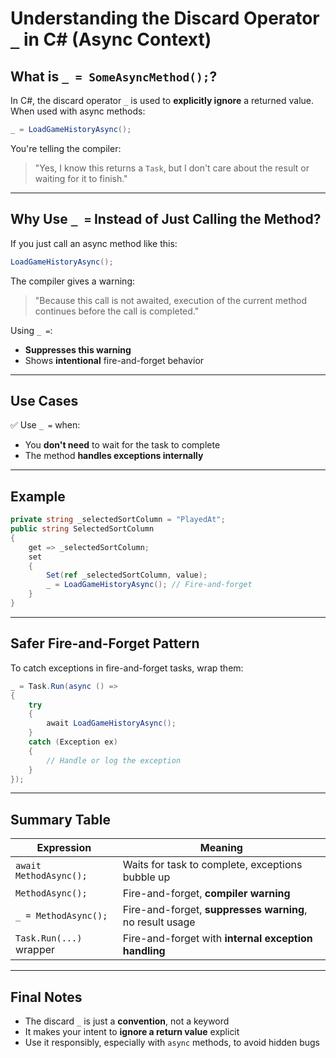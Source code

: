 
# Understanding the Discard Operator `_` in C# (Async Context)

## What is `_ = SomeAsyncMethod();`?

In C#, the discard operator `_` is used to **explicitly ignore** a returned value. When used with async methods:

```csharp
_ = LoadGameHistoryAsync();
```

You're telling the compiler:

> "Yes, I know this returns a `Task`, but I don't care about the result or waiting for it to finish."

---

## Why Use `_ =` Instead of Just Calling the Method?

If you just call an async method like this:

```csharp
LoadGameHistoryAsync();
```

The compiler gives a warning:

> "Because this call is not awaited, execution of the current method continues before the call is completed."

Using `_ =`:

- **Suppresses this warning**
- Shows **intentional** fire-and-forget behavior

---

## Use Cases

✅ Use `_ =` when:

- You **don't need** to wait for the task to complete
- The method **handles exceptions internally**

---

## Example

```csharp
private string _selectedSortColumn = "PlayedAt";
public string SelectedSortColumn
{
    get => _selectedSortColumn;
    set
    {
        Set(ref _selectedSortColumn, value);
        _ = LoadGameHistoryAsync(); // Fire-and-forget
    }
}
```

---

## Safer Fire-and-Forget Pattern

To catch exceptions in fire-and-forget tasks, wrap them:

```csharp
_ = Task.Run(async () =>
{
    try
    {
        await LoadGameHistoryAsync();
    }
    catch (Exception ex)
    {
        // Handle or log the exception
    }
});
```

---

## Summary Table

| Expression              | Meaning                                                  |
| ----------------------- | -------------------------------------------------------- |
| `await MethodAsync();`  | Waits for task to complete, exceptions bubble up         |
| `MethodAsync();`        | Fire-and-forget, **compiler warning**                    |
| `_ = MethodAsync();`    | Fire-and-forget, **suppresses warning**, no result usage |
| `Task.Run(...)` wrapper | Fire-and-forget with **internal exception handling**     |

---

## Final Notes

- The discard `_` is just a **convention**, not a keyword
- It makes your intent to **ignore a return value** explicit
- Use it responsibly, especially with `async` methods, to avoid hidden bugs
